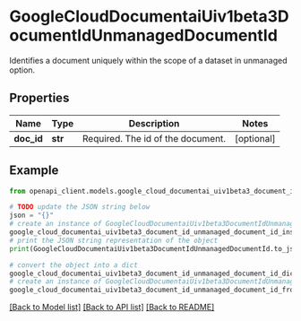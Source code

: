 # GoogleCloudDocumentaiUiv1beta3DocumentIdUnmanagedDocumentId

Identifies a document uniquely within the scope of a dataset in unmanaged option.

## Properties

Name | Type | Description | Notes
------------ | ------------- | ------------- | -------------
**doc_id** | **str** | Required. The id of the document. | [optional] 

## Example

```python
from openapi_client.models.google_cloud_documentai_uiv1beta3_document_id_unmanaged_document_id import GoogleCloudDocumentaiUiv1beta3DocumentIdUnmanagedDocumentId

# TODO update the JSON string below
json = "{}"
# create an instance of GoogleCloudDocumentaiUiv1beta3DocumentIdUnmanagedDocumentId from a JSON string
google_cloud_documentai_uiv1beta3_document_id_unmanaged_document_id_instance = GoogleCloudDocumentaiUiv1beta3DocumentIdUnmanagedDocumentId.from_json(json)
# print the JSON string representation of the object
print(GoogleCloudDocumentaiUiv1beta3DocumentIdUnmanagedDocumentId.to_json())

# convert the object into a dict
google_cloud_documentai_uiv1beta3_document_id_unmanaged_document_id_dict = google_cloud_documentai_uiv1beta3_document_id_unmanaged_document_id_instance.to_dict()
# create an instance of GoogleCloudDocumentaiUiv1beta3DocumentIdUnmanagedDocumentId from a dict
google_cloud_documentai_uiv1beta3_document_id_unmanaged_document_id_from_dict = GoogleCloudDocumentaiUiv1beta3DocumentIdUnmanagedDocumentId.from_dict(google_cloud_documentai_uiv1beta3_document_id_unmanaged_document_id_dict)
```
[[Back to Model list]](../README.md#documentation-for-models) [[Back to API list]](../README.md#documentation-for-api-endpoints) [[Back to README]](../README.md)


